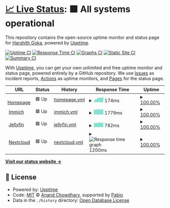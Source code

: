 # [📈 Live Status](https://tastelessjolt.github.io/upptime): <!--live status--> **🟩 All systems operational**

This repository contains the open-source uptime monitor and status page for [Harshith Goka](goka.dev), powered by [Upptime](https://github.com/upptime/upptime).

[![Uptime CI](https://github.com/tastelessjolt/upptime/workflows/Uptime%20CI/badge.svg)](https://github.com/tastelessjolt/upptime/actions?query=workflow%3A%22Uptime+CI%22)
[![Response Time CI](https://github.com/tastelessjolt/upptime/workflows/Response%20Time%20CI/badge.svg)](https://github.com/tastelessjolt/upptime/actions?query=workflow%3A%22Response+Time+CI%22)
[![Graphs CI](https://github.com/tastelessjolt/upptime/workflows/Graphs%20CI/badge.svg)](https://github.com/tastelessjolt/upptime/actions?query=workflow%3A%22Graphs+CI%22)
[![Static Site CI](https://github.com/tastelessjolt/upptime/workflows/Static%20Site%20CI/badge.svg)](https://github.com/tastelessjolt/upptime/actions?query=workflow%3A%22Static+Site+CI%22)
[![Summary CI](https://github.com/tastelessjolt/upptime/workflows/Summary%20CI/badge.svg)](https://github.com/tastelessjolt/upptime/actions?query=workflow%3A%22Summary+CI%22)

With [Upptime](https://upptime.js.org), you can get your own unlimited and free uptime monitor and status page, powered entirely by a GitHub repository. We use [Issues](https://github.com/tastelessjolt/upptime/issues) as incident reports, [Actions](https://github.com/tastelessjolt/upptime/actions) as uptime monitors, and [Pages](https://tastelessjolt.github.io/upptime) for the status page.

<!--start: status pages-->
<!-- This summary is generated by Upptime (https://github.com/upptime/upptime) -->
<!-- Do not edit this manually, your changes will be overwritten -->
<!-- prettier-ignore -->
| URL | Status | History | Response Time | Uptime |
| --- | ------ | ------- | ------------- | ------ |
| <img alt="" src="https://icons.duckduckgo.com/ip3/goka.dev.ico" height="13"> [Homepage](https://goka.dev) | 🟩 Up | [homepage.yml](https://github.com/tastelessjolt/upptime/commits/HEAD/history/homepage.yml) | <details><summary><img alt="Response time graph" src="./graphs/homepage/response-time-week.png" height="20"> 174ms</summary><br><a href="https://tastelessjolt.github.io/upptime/history/homepage"><img alt="Response time 174" src="https://img.shields.io/endpoint?url=https%3A%2F%2Fraw.githubusercontent.com%2Ftastelessjolt%2Fupptime%2FHEAD%2Fapi%2Fhomepage%2Fresponse-time.json"></a><br><a href="https://tastelessjolt.github.io/upptime/history/homepage"><img alt="24-hour response time 174" src="https://img.shields.io/endpoint?url=https%3A%2F%2Fraw.githubusercontent.com%2Ftastelessjolt%2Fupptime%2FHEAD%2Fapi%2Fhomepage%2Fresponse-time-day.json"></a><br><a href="https://tastelessjolt.github.io/upptime/history/homepage"><img alt="7-day response time 174" src="https://img.shields.io/endpoint?url=https%3A%2F%2Fraw.githubusercontent.com%2Ftastelessjolt%2Fupptime%2FHEAD%2Fapi%2Fhomepage%2Fresponse-time-week.json"></a><br><a href="https://tastelessjolt.github.io/upptime/history/homepage"><img alt="30-day response time 174" src="https://img.shields.io/endpoint?url=https%3A%2F%2Fraw.githubusercontent.com%2Ftastelessjolt%2Fupptime%2FHEAD%2Fapi%2Fhomepage%2Fresponse-time-month.json"></a><br><a href="https://tastelessjolt.github.io/upptime/history/homepage"><img alt="1-year response time 174" src="https://img.shields.io/endpoint?url=https%3A%2F%2Fraw.githubusercontent.com%2Ftastelessjolt%2Fupptime%2FHEAD%2Fapi%2Fhomepage%2Fresponse-time-year.json"></a></details> | <details><summary><a href="https://tastelessjolt.github.io/upptime/history/homepage">100.00%</a></summary><a href="https://tastelessjolt.github.io/upptime/history/homepage"><img alt="All-time uptime 100.00%" src="https://img.shields.io/endpoint?url=https%3A%2F%2Fraw.githubusercontent.com%2Ftastelessjolt%2Fupptime%2FHEAD%2Fapi%2Fhomepage%2Fuptime.json"></a><br><a href="https://tastelessjolt.github.io/upptime/history/homepage"><img alt="24-hour uptime 100.00%" src="https://img.shields.io/endpoint?url=https%3A%2F%2Fraw.githubusercontent.com%2Ftastelessjolt%2Fupptime%2FHEAD%2Fapi%2Fhomepage%2Fuptime-day.json"></a><br><a href="https://tastelessjolt.github.io/upptime/history/homepage"><img alt="7-day uptime 100.00%" src="https://img.shields.io/endpoint?url=https%3A%2F%2Fraw.githubusercontent.com%2Ftastelessjolt%2Fupptime%2FHEAD%2Fapi%2Fhomepage%2Fuptime-week.json"></a><br><a href="https://tastelessjolt.github.io/upptime/history/homepage"><img alt="30-day uptime 100.00%" src="https://img.shields.io/endpoint?url=https%3A%2F%2Fraw.githubusercontent.com%2Ftastelessjolt%2Fupptime%2FHEAD%2Fapi%2Fhomepage%2Fuptime-month.json"></a><br><a href="https://tastelessjolt.github.io/upptime/history/homepage"><img alt="1-year uptime 100.00%" src="https://img.shields.io/endpoint?url=https%3A%2F%2Fraw.githubusercontent.com%2Ftastelessjolt%2Fupptime%2FHEAD%2Fapi%2Fhomepage%2Fuptime-year.json"></a></details>
| <img alt="" src="https://icons.duckduckgo.com/ip3/immich.goka.dev.ico" height="13"> [Immich](https://immich.goka.dev) | 🟩 Up | [immich.yml](https://github.com/tastelessjolt/upptime/commits/HEAD/history/immich.yml) | <details><summary><img alt="Response time graph" src="./graphs/immich/response-time-week.png" height="20"> 1779ms</summary><br><a href="https://tastelessjolt.github.io/upptime/history/immich"><img alt="Response time 1779" src="https://img.shields.io/endpoint?url=https%3A%2F%2Fraw.githubusercontent.com%2Ftastelessjolt%2Fupptime%2FHEAD%2Fapi%2Fimmich%2Fresponse-time.json"></a><br><a href="https://tastelessjolt.github.io/upptime/history/immich"><img alt="24-hour response time 1779" src="https://img.shields.io/endpoint?url=https%3A%2F%2Fraw.githubusercontent.com%2Ftastelessjolt%2Fupptime%2FHEAD%2Fapi%2Fimmich%2Fresponse-time-day.json"></a><br><a href="https://tastelessjolt.github.io/upptime/history/immich"><img alt="7-day response time 1779" src="https://img.shields.io/endpoint?url=https%3A%2F%2Fraw.githubusercontent.com%2Ftastelessjolt%2Fupptime%2FHEAD%2Fapi%2Fimmich%2Fresponse-time-week.json"></a><br><a href="https://tastelessjolt.github.io/upptime/history/immich"><img alt="30-day response time 1779" src="https://img.shields.io/endpoint?url=https%3A%2F%2Fraw.githubusercontent.com%2Ftastelessjolt%2Fupptime%2FHEAD%2Fapi%2Fimmich%2Fresponse-time-month.json"></a><br><a href="https://tastelessjolt.github.io/upptime/history/immich"><img alt="1-year response time 1779" src="https://img.shields.io/endpoint?url=https%3A%2F%2Fraw.githubusercontent.com%2Ftastelessjolt%2Fupptime%2FHEAD%2Fapi%2Fimmich%2Fresponse-time-year.json"></a></details> | <details><summary><a href="https://tastelessjolt.github.io/upptime/history/immich">100.00%</a></summary><a href="https://tastelessjolt.github.io/upptime/history/immich"><img alt="All-time uptime 100.00%" src="https://img.shields.io/endpoint?url=https%3A%2F%2Fraw.githubusercontent.com%2Ftastelessjolt%2Fupptime%2FHEAD%2Fapi%2Fimmich%2Fuptime.json"></a><br><a href="https://tastelessjolt.github.io/upptime/history/immich"><img alt="24-hour uptime 100.00%" src="https://img.shields.io/endpoint?url=https%3A%2F%2Fraw.githubusercontent.com%2Ftastelessjolt%2Fupptime%2FHEAD%2Fapi%2Fimmich%2Fuptime-day.json"></a><br><a href="https://tastelessjolt.github.io/upptime/history/immich"><img alt="7-day uptime 100.00%" src="https://img.shields.io/endpoint?url=https%3A%2F%2Fraw.githubusercontent.com%2Ftastelessjolt%2Fupptime%2FHEAD%2Fapi%2Fimmich%2Fuptime-week.json"></a><br><a href="https://tastelessjolt.github.io/upptime/history/immich"><img alt="30-day uptime 100.00%" src="https://img.shields.io/endpoint?url=https%3A%2F%2Fraw.githubusercontent.com%2Ftastelessjolt%2Fupptime%2FHEAD%2Fapi%2Fimmich%2Fuptime-month.json"></a><br><a href="https://tastelessjolt.github.io/upptime/history/immich"><img alt="1-year uptime 100.00%" src="https://img.shields.io/endpoint?url=https%3A%2F%2Fraw.githubusercontent.com%2Ftastelessjolt%2Fupptime%2FHEAD%2Fapi%2Fimmich%2Fuptime-year.json"></a></details>
| <img alt="" src="https://icons.duckduckgo.com/ip3/jellyfin.goka.dev.ico" height="13"> [Jellyfin](https://jellyfin.goka.dev) | 🟩 Up | [jellyfin.yml](https://github.com/tastelessjolt/upptime/commits/HEAD/history/jellyfin.yml) | <details><summary><img alt="Response time graph" src="./graphs/jellyfin/response-time-week.png" height="20"> 782ms</summary><br><a href="https://tastelessjolt.github.io/upptime/history/jellyfin"><img alt="Response time 782" src="https://img.shields.io/endpoint?url=https%3A%2F%2Fraw.githubusercontent.com%2Ftastelessjolt%2Fupptime%2FHEAD%2Fapi%2Fjellyfin%2Fresponse-time.json"></a><br><a href="https://tastelessjolt.github.io/upptime/history/jellyfin"><img alt="24-hour response time 782" src="https://img.shields.io/endpoint?url=https%3A%2F%2Fraw.githubusercontent.com%2Ftastelessjolt%2Fupptime%2FHEAD%2Fapi%2Fjellyfin%2Fresponse-time-day.json"></a><br><a href="https://tastelessjolt.github.io/upptime/history/jellyfin"><img alt="7-day response time 782" src="https://img.shields.io/endpoint?url=https%3A%2F%2Fraw.githubusercontent.com%2Ftastelessjolt%2Fupptime%2FHEAD%2Fapi%2Fjellyfin%2Fresponse-time-week.json"></a><br><a href="https://tastelessjolt.github.io/upptime/history/jellyfin"><img alt="30-day response time 782" src="https://img.shields.io/endpoint?url=https%3A%2F%2Fraw.githubusercontent.com%2Ftastelessjolt%2Fupptime%2FHEAD%2Fapi%2Fjellyfin%2Fresponse-time-month.json"></a><br><a href="https://tastelessjolt.github.io/upptime/history/jellyfin"><img alt="1-year response time 782" src="https://img.shields.io/endpoint?url=https%3A%2F%2Fraw.githubusercontent.com%2Ftastelessjolt%2Fupptime%2FHEAD%2Fapi%2Fjellyfin%2Fresponse-time-year.json"></a></details> | <details><summary><a href="https://tastelessjolt.github.io/upptime/history/jellyfin">100.00%</a></summary><a href="https://tastelessjolt.github.io/upptime/history/jellyfin"><img alt="All-time uptime 100.00%" src="https://img.shields.io/endpoint?url=https%3A%2F%2Fraw.githubusercontent.com%2Ftastelessjolt%2Fupptime%2FHEAD%2Fapi%2Fjellyfin%2Fuptime.json"></a><br><a href="https://tastelessjolt.github.io/upptime/history/jellyfin"><img alt="24-hour uptime 100.00%" src="https://img.shields.io/endpoint?url=https%3A%2F%2Fraw.githubusercontent.com%2Ftastelessjolt%2Fupptime%2FHEAD%2Fapi%2Fjellyfin%2Fuptime-day.json"></a><br><a href="https://tastelessjolt.github.io/upptime/history/jellyfin"><img alt="7-day uptime 100.00%" src="https://img.shields.io/endpoint?url=https%3A%2F%2Fraw.githubusercontent.com%2Ftastelessjolt%2Fupptime%2FHEAD%2Fapi%2Fjellyfin%2Fuptime-week.json"></a><br><a href="https://tastelessjolt.github.io/upptime/history/jellyfin"><img alt="30-day uptime 100.00%" src="https://img.shields.io/endpoint?url=https%3A%2F%2Fraw.githubusercontent.com%2Ftastelessjolt%2Fupptime%2FHEAD%2Fapi%2Fjellyfin%2Fuptime-month.json"></a><br><a href="https://tastelessjolt.github.io/upptime/history/jellyfin"><img alt="1-year uptime 100.00%" src="https://img.shields.io/endpoint?url=https%3A%2F%2Fraw.githubusercontent.com%2Ftastelessjolt%2Fupptime%2FHEAD%2Fapi%2Fjellyfin%2Fuptime-year.json"></a></details>
| <img alt="" src="https://icons.duckduckgo.com/ip3/nextcloud.goka.dev.ico" height="13"> [Nextcloud](https://nextcloud.goka.dev) | 🟩 Up | [nextcloud.yml](https://github.com/tastelessjolt/upptime/commits/HEAD/history/nextcloud.yml) | <details><summary><img alt="Response time graph" src="./graphs/nextcloud/response-time-week.png" height="20"> 1200ms</summary><br><a href="https://tastelessjolt.github.io/upptime/history/nextcloud"><img alt="Response time 1200" src="https://img.shields.io/endpoint?url=https%3A%2F%2Fraw.githubusercontent.com%2Ftastelessjolt%2Fupptime%2FHEAD%2Fapi%2Fnextcloud%2Fresponse-time.json"></a><br><a href="https://tastelessjolt.github.io/upptime/history/nextcloud"><img alt="24-hour response time 1200" src="https://img.shields.io/endpoint?url=https%3A%2F%2Fraw.githubusercontent.com%2Ftastelessjolt%2Fupptime%2FHEAD%2Fapi%2Fnextcloud%2Fresponse-time-day.json"></a><br><a href="https://tastelessjolt.github.io/upptime/history/nextcloud"><img alt="7-day response time 1200" src="https://img.shields.io/endpoint?url=https%3A%2F%2Fraw.githubusercontent.com%2Ftastelessjolt%2Fupptime%2FHEAD%2Fapi%2Fnextcloud%2Fresponse-time-week.json"></a><br><a href="https://tastelessjolt.github.io/upptime/history/nextcloud"><img alt="30-day response time 1200" src="https://img.shields.io/endpoint?url=https%3A%2F%2Fraw.githubusercontent.com%2Ftastelessjolt%2Fupptime%2FHEAD%2Fapi%2Fnextcloud%2Fresponse-time-month.json"></a><br><a href="https://tastelessjolt.github.io/upptime/history/nextcloud"><img alt="1-year response time 1200" src="https://img.shields.io/endpoint?url=https%3A%2F%2Fraw.githubusercontent.com%2Ftastelessjolt%2Fupptime%2FHEAD%2Fapi%2Fnextcloud%2Fresponse-time-year.json"></a></details> | <details><summary><a href="https://tastelessjolt.github.io/upptime/history/nextcloud">100.00%</a></summary><a href="https://tastelessjolt.github.io/upptime/history/nextcloud"><img alt="All-time uptime 100.00%" src="https://img.shields.io/endpoint?url=https%3A%2F%2Fraw.githubusercontent.com%2Ftastelessjolt%2Fupptime%2FHEAD%2Fapi%2Fnextcloud%2Fuptime.json"></a><br><a href="https://tastelessjolt.github.io/upptime/history/nextcloud"><img alt="24-hour uptime 100.00%" src="https://img.shields.io/endpoint?url=https%3A%2F%2Fraw.githubusercontent.com%2Ftastelessjolt%2Fupptime%2FHEAD%2Fapi%2Fnextcloud%2Fuptime-day.json"></a><br><a href="https://tastelessjolt.github.io/upptime/history/nextcloud"><img alt="7-day uptime 100.00%" src="https://img.shields.io/endpoint?url=https%3A%2F%2Fraw.githubusercontent.com%2Ftastelessjolt%2Fupptime%2FHEAD%2Fapi%2Fnextcloud%2Fuptime-week.json"></a><br><a href="https://tastelessjolt.github.io/upptime/history/nextcloud"><img alt="30-day uptime 100.00%" src="https://img.shields.io/endpoint?url=https%3A%2F%2Fraw.githubusercontent.com%2Ftastelessjolt%2Fupptime%2FHEAD%2Fapi%2Fnextcloud%2Fuptime-month.json"></a><br><a href="https://tastelessjolt.github.io/upptime/history/nextcloud"><img alt="1-year uptime 100.00%" src="https://img.shields.io/endpoint?url=https%3A%2F%2Fraw.githubusercontent.com%2Ftastelessjolt%2Fupptime%2FHEAD%2Fapi%2Fnextcloud%2Fuptime-year.json"></a></details>

<!--end: status pages-->

[**Visit our status website →**](https://tastelessjolt.github.io/upptime)

## 📄 License

- Powered by: [Upptime](https://github.com/upptime/upptime)
- Code: [MIT](./LICENSE) © [Anand Chowdhary](https://anandchowdhary.com), supported by [Pabio](https://pabio.com)
- Data in the `./history` directory: [Open Database License](https://opendatacommons.org/licenses/odbl/1-0/)
